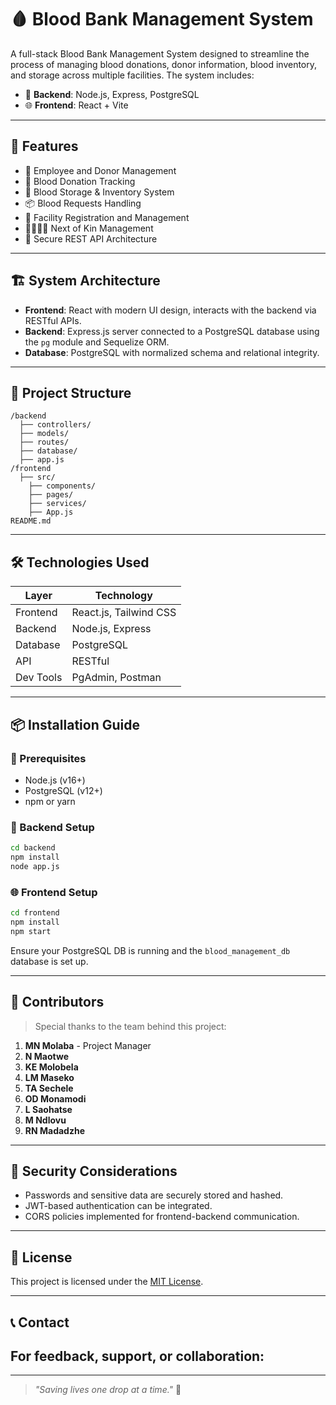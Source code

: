 
# 🩸 Blood Bank Management System

A full-stack Blood Bank Management System designed to streamline the process of managing blood donations, donor information, blood inventory, and storage across multiple facilities. The system includes:

- 🔧 **Backend**: Node.js, Express, PostgreSQL
- 🌐 **Frontend**: React + Vite

---

## 🚀 Features

- 🧑 Employee and Donor Management
- 🧬 Blood Donation Tracking
- 🧊 Blood Storage & Inventory System
- 📦 Blood Requests Handling
- 🏥 Facility Registration and Management
- 👨‍👩‍👧‍👦 Next of Kin Management
- 🔐 Secure REST API Architecture

---

## 🏗️ System Architecture

- **Frontend**: React with modern UI design, interacts with the backend via RESTful APIs.
- **Backend**: Express.js server connected to a PostgreSQL database using the `pg` module and Sequelize ORM.
- **Database**: PostgreSQL with normalized schema and relational integrity.

---

## 📁 Project Structure

```
/backend
  ├── controllers/
  ├── models/
  ├── routes/
  ├── database/
  ├── app.js
/frontend
  ├── src/
    ├── components/
    ├── pages/
    ├── services/
    ├── App.js
README.md
```

---

## 🛠️ Technologies Used

| Layer        | Technology         |
| ------------ | ------------------ |
| Frontend     | React.js, Tailwind CSS |
| Backend      | Node.js, Express   |
| Database     | PostgreSQL         |
| API          | RESTful            |
| Dev Tools    | PgAdmin, Postman   |

---

## 📦 Installation Guide

### 📍 Prerequisites

- Node.js (v16+)
- PostgreSQL (v12+)
- npm or yarn

### 🔧 Backend Setup

```bash
cd backend
npm install
node app.js
```

### 🌐 Frontend Setup

```bash
cd frontend
npm install
npm start
```

Ensure your PostgreSQL DB is running and the `blood_management_db` database is set up.

---

## 👥 Contributors

> Special thanks to the team behind this project:

1. **MN Molaba** - Project Manager
2. **N Maotwe** 
3. **KE Molobela**
4. **LM Maseko**
5. **TA Sechele** 
6. **OD Monamodi**
7. **L Saohatse**
8. **M Ndlovu** 
9. **RN Madadzhe**

---

## 🔐 Security Considerations

- Passwords and sensitive data are securely stored and hashed.
- JWT-based authentication can be integrated.
- CORS policies implemented for frontend-backend communication.

---

## 📄 License

This project is licensed under the [MIT License](LICENSE).

---

## 📞 Contact

For feedback, support, or collaboration:  
---

---

> _"Saving lives one drop at a time."_ 💉
